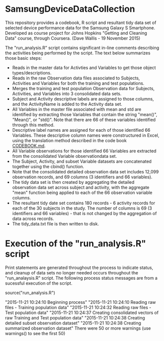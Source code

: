 # SamsungDeviceDataCollection
This repository provides a codebook, R script and resultant tidy data set of selected device performance data for the Samsung Galaxy S Smartphone.  Developed as course project for Johns Hopkins "Getting and Cleaning Data" course, through Coursera. (Dave Wallis - 19 November 2015)


The "run_analysis.R" script contains significant in-line comments describing the activities being performed by the script.  The text below summarizes those basic steps:

* Reads in the master data for Activties and Variables to get those object types/descriptions.
* Reads in the raw Observation data files associated to Subjects, Activities and Variables for both the training and test populations.
* Merges the training and test population Observation data for Subjects, Activities, and Variables into 3 consolidated data sets.
* Subject and Activity descriptive labels are assigned to those columns, and the ActivityName is added to the Activity data set.
* All Variables in the master file associated with mean and std are identified by extracting those Variables that contain the string "mean()", "Mean()", or "std()".  Note that there are 66 of these variables identified through this method.
* Descriptive label names are assigned for each of those identified 66 Variables. These descriptive column names were constructured in Excel, using the translation method described in the code book [CODEBOOK.md](https://github.com/JDaveWallis/SamsungDeviceDataAnalysis/blob/master/CODEBOOK.md).
* All Variable observations for those identified 66 Variables are extracted from the consolidated Variable observationdata set.
* The Subject, Activity, and subset Variable datasets are concatenated together using the cbind() function.
* Note that the consolidated detailed observation data set includes 12,099 observation records, and 69 columns (3 identifiers and 66 variables).
* The tidy data set is then created by aggregating the detailed observation data set across subject and activity, with the aggregate "mean" function being applied to each of the 66 observation variable columns.
* The resultant tidy date set contains 180 records - 6 activity records for each of the 30 subjects in the study.  The number of columns is 69 (3 identifiers and 66 variables) - that is not changed by the aggregation of data across records.
* The tidy_data.txt file is then written to disk. 


# Execution of the "run_analysis.R" script

Print statements are generated throughout the process to indicate status, and cleanup of data sets no longer needed occurs throughout the "run_analaysis.R" script.  The following process status messages are from a sucessful execution of the script.

source("run_analysis.R")

"2015-11-21 10:24:10 Beginning process"
"2015-11-21 10:24:10 Reading raw files - Training population data"
"2015-11-21 10:24:32 Reading raw files - Test population data"
"2015-11-21 10:24:37 Creating consolidated vectors of raw Training and Test population data"
"2015-11-21 10:24:38 Creating detailed subset observation dataset"
"2015-11-21 10:24:38 Creating summarized observation dataset"
There were 50 or more warnings (use warnings() to see the first 50)

